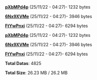 [**pXbMPd4p**](/data/pXbMPd4p.txt) (25/11/22 - 04:27)- 1232 bytes

[**6Nx9XVMe**](/data/6Nx9XVMe.txt) (25/11/22 - 04:27)- 3946 bytes

[**FtYwPnxi**](/data/FtYwPnxi.txt) (25/11/22 - 04:27)- 6294 bytes

[**pXbMPd4p**](/data/pXbMPd4p.txt) (25/11/22 - 04:27)- 1232 bytes

[**6Nx9XVMe**](/data/6Nx9XVMe.txt) (25/11/22 - 04:27)- 3946 bytes

[**FtYwPnxi**](/data/FtYwPnxi.txt) (25/11/22 - 04:27)- 6294 bytes

**Total Datas**: 4825

**Total Size**: 26.23 MB / 26.2 MB